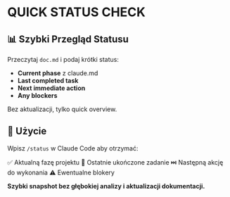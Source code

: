 # QUICK STATUS CHECK

## 📊 Szybki Przegląd Statusu

Przeczytaj `doc.md` i podaj krótki status:

- **Current phase** z claude.md
- **Last completed task**  
- **Next immediate action**
- **Any blockers**

Bez aktualizacji, tylko quick overview.

## 🎯 Użycie

Wpisz `/status` w Claude Code aby otrzymać:

✅ Aktualną fazę projektu
🔄 Ostatnie ukończone zadanie
⏭️ Następną akcję do wykonania
⚠️ Ewentualne blokery

**Szybki snapshot bez głębokiej analizy i aktualizacji dokumentacji.**